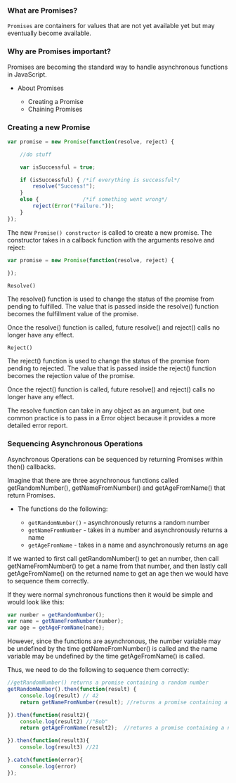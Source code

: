 ### What are Promises?

`Promises` are containers for values that are not yet available yet but may eventually become available.

### Why are Promises important?

Promises are becoming the standard way to handle asynchronous functions in JavaScript.

+ About Promises

   + Creating a Promise
   + Chaining Promises

### Creating a new Promise
```js
var promise = new Promise(function(resolve, reject) {

    //do stuff

    var isSuccessful = true;

    if (isSuccessful) { /*if everything is successful*/
        resolve("Success!");
    }
    else {              /*if something went wrong*/
        reject(Error("Failure."));
    }
});
```

The new `Promise() constructor` is called to create a new promise. The constructor takes in a callback function with the arguments resolve and reject:
```js
var promise = new Promise(function(resolve, reject) {
    
});
```

`Resolve()`

The resolve() function is used to change the status of the promise from pending to fulfilled. The value that is passed inside the resolve() function becomes the fulfillment value of the promise.

Once the resolve() function is called, future resolve() and reject() calls no longer have any effect.

`Reject()`

The reject() function is used to change the status of the promise from pending to rejected. The value that is passed inside the reject() function becomes the rejection value of the promise.

Once the reject() function is called, future resolve() and reject() calls no longer have any effect.

The resolve function can take in any object as an argument, but one common practice is to pass in a Error object because it provides a more detailed error report. 

### Sequencing Asynchronous Operations

Asynchronous Operations can be sequenced by returning Promises within then() callbacks.

Imagine that there are three asynchronous functions called getRandomNumber(), getNameFromNumber() and getAgeFromName() that return Promises.

+ The functions do the following:

   + `getRandomNumber()` - asynchronously returns a random number
   + `getNameFromNumber` - takes in a number and asynchronously returns a name
   + `getAgeFromName` - takes in a name and asynchronously returns an age 

If we wanted to first call getRandomNumber() to get an number, then call getNameFromNumber() to get a name from that number, and then lastly call getAgeFromName() on the returned name to get an age then we would have to sequence them correctly.

If they were normal synchronous functions then it would be simple and would look like this:
```js
var number = getRandomNumber();
var name = getNameFromNumber(number);
var age = getAgeFromName(name);
```
However, since the functions are asynchronous, the number variable may be undefined by the time getNameFromNumber() is called and the name variable may be undefined by the time getAgeFromName() is called.

Thus, we need to do the following to sequence them correctly:
```js
//getRandomNumber() returns a promise containing a random number
getRandomNumber().then(function(result) {  
    console.log(result) // 42
    return getNameFromNumber(result); //returns a promise containing a string representing a name

}).then(function(result2){
    console.log(result2) //"Bob"
    return getAgeFromName(result2);  //returns a promise containing a number representing an age

}).then(function(result3){
    console.log(result3) //21

}.catch(function(error){
    console.log(error)
});
```
